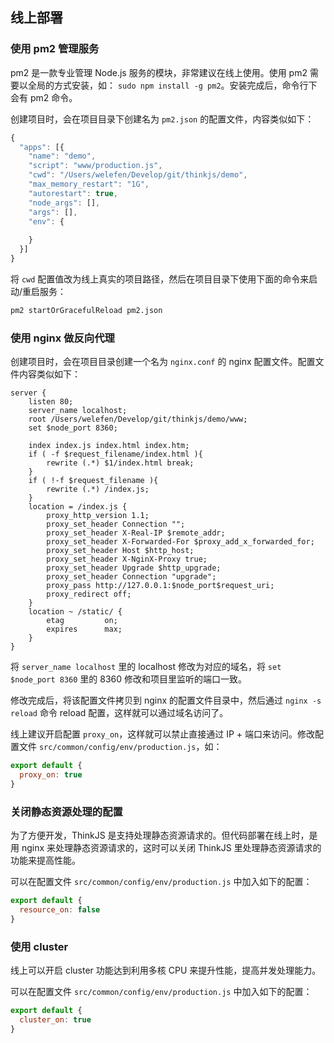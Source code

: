## 线上部署

### 使用 pm2 管理服务

pm2 是一款专业管理 Node.js 服务的模块，非常建议在线上使用。使用 pm2 需要以全局的方式安装，如： `sudo npm install -g pm2`。安装完成后，命令行下会有 pm2 命令。

创建项目时，会在项目目录下创建名为 `pm2.json` 的配置文件，内容类似如下：

```js
{
  "apps": [{
    "name": "demo",
    "script": "www/production.js",
    "cwd": "/Users/welefen/Develop/git/thinkjs/demo",
    "max_memory_restart": "1G",
    "autorestart": true,
    "node_args": [],
    "args": [],
    "env": {
      
    }
  }]
}
```

将 `cwd` 配置值改为线上真实的项目路径，然后在项目目录下使用下面的命令来启动/重启服务：

```sh
pm2 startOrGracefulReload pm2.json
```

### 使用 nginx 做反向代理

创建项目时，会在项目目录创建一个名为 `nginx.conf` 的 nginx 配置文件。配置文件内容类似如下：

```nginx
server {
    listen 80;
    server_name localhost;
    root /Users/welefen/Develop/git/thinkjs/demo/www;
    set $node_port 8360;

    index index.js index.html index.htm;
    if ( -f $request_filename/index.html ){
        rewrite (.*) $1/index.html break;
    }
    if ( !-f $request_filename ){
        rewrite (.*) /index.js;
    }
    location = /index.js {
        proxy_http_version 1.1;
        proxy_set_header Connection "";
        proxy_set_header X-Real-IP $remote_addr;
        proxy_set_header X-Forwarded-For $proxy_add_x_forwarded_for;
        proxy_set_header Host $http_host;
        proxy_set_header X-NginX-Proxy true;
        proxy_set_header Upgrade $http_upgrade;
        proxy_set_header Connection "upgrade";
        proxy_pass http://127.0.0.1:$node_port$request_uri;
        proxy_redirect off;
    }
    location ~ /static/ {
        etag         on;
        expires      max;
    }
}   

```

将 `server_name localhost` 里的 localhost 修改为对应的域名，将 `set $node_port 8360` 里的 8360 修改和项目里监听的端口一致。

修改完成后，将该配置文件拷贝到 nginx 的配置文件目录中，然后通过 `nginx -s reload` 命令 reload 配置，这样就可以通过域名访问了。

线上建议开启配置 `proxy_on`，这样就可以禁止直接通过 IP + 端口来访问。修改配置文件 `src/common/config/env/production.js`，如：

```js
export default {
  proxy_on: true
}
```

### 关闭静态资源处理的配置

为了方便开发，ThinkJS 是支持处理静态资源请求的。但代码部署在线上时，是用 nginx 来处理静态资源请求的，这时可以关闭 ThinkJS 里处理静态资源请求的功能来提高性能。

可以在配置文件 `src/common/config/env/production.js` 中加入如下的配置：

```js
export default {
  resource_on: false
}
```

### 使用 cluster

线上可以开启 cluster 功能达到利用多核 CPU 来提升性能，提高并发处理能力。

可以在配置文件 `src/common/config/env/production.js` 中加入如下的配置：

```js
export default {
  cluster_on: true
}
```